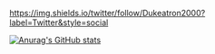 https://img.shields.io/twitter/follow/Dukeatron2000?label=Twitter&style=social

[![Anurag's GitHub stats](https://github-readme-stats.vercel.app/api?username=Dukeatron&show_icons=true&theme=radical&count_private=true&hide=prs,stars)](https://youtube.com/)
